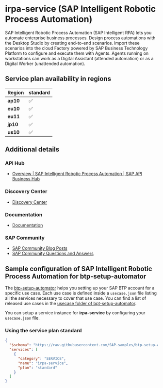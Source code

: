 # irpa-service (SAP Intelligent Robotic Process Automation)

SAP Intelligent Robotic Process Automation (SAP Intelligent RPA) lets you automate enterprise business processes. Design process automations with the Desktop Studio by creating end-to-end scenarios. Import these scenarios into the cloud Factory powered by SAP Business Technology Platform to configure and execute them with Agents. Agents running on workstations can work as a Digital Assistant (attended automation) or as a Digital Worker (unattended automation).	

## Service plan availability in regions

| Region | standard |
|--------|----------|
|  **ap10** | ✅ |
|  **eu10** | ✅ |
|  **eu11** | ✅ |
|  **jp10** | ✅ |
|  **us10** | ✅ |

## Additional details
### API Hub

- [Overview | SAP Intelligent Robotic Process Automation | SAP API Business Hub](https://api.sap.com/package/SAPIntelligentRoboticProcessAutomation/overview)

### Discovery Center

- [Discovery Center](https://discovery-center.cloud.sap/serviceCatalog/sap-intelligent-rpa)

### Documentation

- [Documentation](https://help.sap.com/docs/IRPA)

### SAP Community

- [SAP Community Blog Posts](https://community.sap.com/search/?ct=blog&q=SAP%20Intelligent%20Robotic%20Process%20Automation)
- [SAP Community Questions and Answers](https://community.sap.com/search/?ct=qa&q=SAP%20Intelligent%20Robotic%20Process%20Automation)

## Sample configuration of **SAP Intelligent Robotic Process Automation** for btp-setup-automator

The [btp-setup-automator](https://github.com/SAP-samples/btp-setup-automator) helps you setting up your SAP BTP account for a specific use case. Each use case is defined inside a `usecase.json` file listing all the services necessary to cover that use case. You can find a list of released use cases in the [usecase folder of bpt-setup-automator](https://github.com/SAP-samples/btp-setup-automator/tree/main/usecases).

You can setup a service instance for **irpa-service** by configuring your `usecase.json` file.

### Using the service plan **standard**

```json
{
  "$schema": "https://raw.githubusercontent.com/SAP-samples/btp-setup-automator/main/libs/btpsa-usecase.json",
  "services": [
    {
      "category": "SERVICE",
      "name": "irpa-service",
      "plan": "standard"
    }
  ]
}
```
